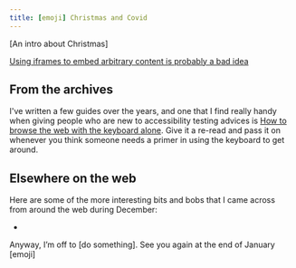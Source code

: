 ```yaml
---
title: [emoji] Christmas and Covid
---
```


[An intro about Christmas]

[Using iframes to embed arbitrary content is probably a bad idea](https://www.tempertemper.net/blog/using-iframes-to-embed-arbitrary-content-is-probably-a-bad-idea)

## From the archives

I've written a few guides over the years, and one that I find really handy when giving people who are new to accessibility testing advices is [How to browse the web with the keyboard alone](https://www.tempertemper.net/blog/how-to-browse-the-web-with-the-keyboard-alone). Give it a re-read and pass it on whenever you think someone needs a primer in using the keyboard to get around.


## Elsewhere on the web

Here are some of the more interesting bits and bobs that I came across from around the web during December:

- []()

Anyway, I’m off to [do something]. See you again at the end of January [emoji]

